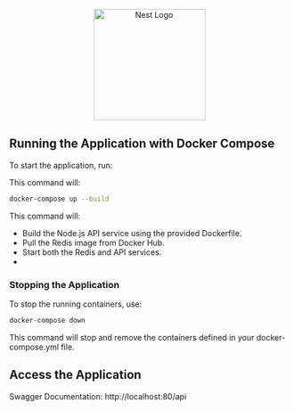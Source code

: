 <p align="center">
  <a href="http://nestjs.com/" target="blank"><img src="https://nestjs.com/img/logo-small.svg" width="200" alt="Nest Logo" /></a>
</p>

[circleci-image]: https://img.shields.io/circleci/build/github/nestjs/nest/master?token=abc123def456
[circleci-url]: https://circleci.com/gh/nestjs/nest

## Running the Application with Docker Compose
To start the application, run:

This command will:
```bash
docker-compose up --build
```

This command will:

* Build the Node.js API service using the provided Dockerfile.
* Pull the Redis image from Docker Hub.
* Start both the Redis and API services.
* 
### Stopping the Application
To stop the running containers, use:

```bash
docker-compose down
```

This command will stop and remove the containers defined in your docker-compose.yml file.



## Access the Application


Swagger Documentation: http://localhost:80/api
